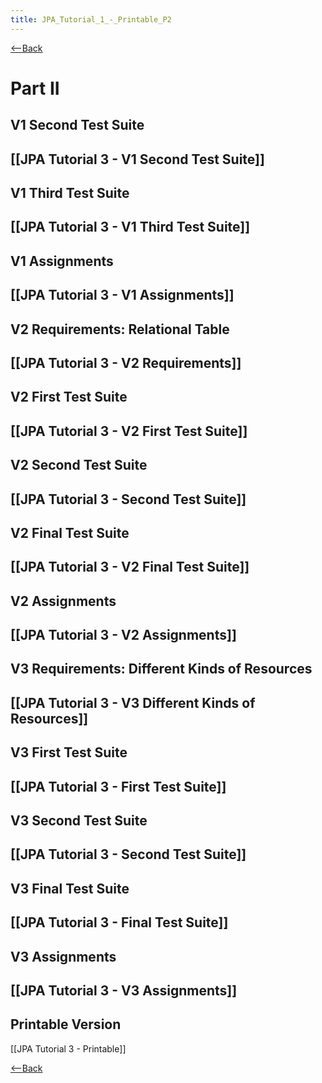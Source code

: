 ```yaml
---
title: JPA_Tutorial_1_-_Printable_P2
---
```

[<--Back]({{site.pagesurl}}/EJB_3_and_Java_Persistence_API)
# Part II

## V1 Second Test Suite
[[JPA Tutorial 3 - V1 Second Test Suite]]
----
## V1 Third Test Suite
[[JPA Tutorial 3 - V1 Third Test Suite]]
----
## V1 Assignments
[[JPA Tutorial 3 - V1 Assignments]]
----
## V2 Requirements: Relational Table
[[JPA Tutorial 3 - V2 Requirements]]
----
## V2 First Test Suite
[[JPA Tutorial 3 - V2 First Test Suite]]
----
## V2 Second Test Suite
[[JPA Tutorial 3 - Second Test Suite]]
----
## V2 Final Test Suite
[[JPA Tutorial 3 - V2 Final Test Suite]]
----
## V2 Assignments
[[JPA Tutorial 3 - V2 Assignments]]
----
## V3 Requirements: Different Kinds of Resources
[[JPA Tutorial 3 - V3 Different Kinds of Resources]]
----
## V3 First Test Suite
[[JPA Tutorial 3 - First Test Suite]]
----
## V3 Second Test Suite
[[JPA Tutorial 3 - Second Test Suite]]
----
## V3 Final Test Suite
[[JPA Tutorial 3 - Final Test Suite]]
----
## V3 Assignments
[[JPA Tutorial 3 - V3 Assignments]]
----
## Printable Version
[[JPA Tutorial 3 - Printable]]

[<--Back]({{site.pagesurl}}/EJB_3_and_Java_Persistence_API)
 
